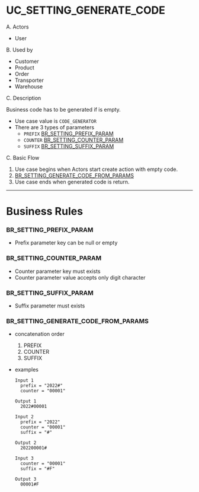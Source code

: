 # UC_SETTING_GENERATE_CODE

A. Actors

- User

B. Used by

- Customer
- Product
- Order
- Transporter
- Warehouse

C. Description

Business code has to be generated if is empty.

- Use case value is `CODE_GENERATOR`
- There are 3 types of parameters
  - `PREFIX` [BR_SETTING_PREFIX_PARAM](#brsettingprefixparam)
  - `COUNTER` [BR_SETTING_COUNTER_PARAM](#brsettingcounterparam)
  - `SUFFIX` [BR_SETTING_SUFFIX_PARAM](#brsettingsuffixparam)

C. Basic Flow

1. Use case begins when Actors start create action with empty code.
2. [BR_SETTING_GENERATE_CODE_FROM_PARAMS](#brsettinggeneratecodefromparams)
3. Use case ends when generated code is return.

---

# Business Rules

### BR_SETTING_PREFIX_PARAM

- Prefix parameter key can be null or empty

### BR_SETTING_COUNTER_PARAM

- Counter parameter key must exists
- Counter parameter value accepts only digit character

### BR_SETTING_SUFFIX_PARAM

- Suffix parameter must exists

### BR_SETTING_GENERATE_CODE_FROM_PARAMS

- concatenation order
  1. PREFIX
  2. COUNTER
  3. SUFFIX
- examples

  ```
  Input 1
    prefix = "2022#"
    counter = "00001"

  Output 1
    2022#00001

  Input 2
    prefix = "2022"
    counter = "00001"
    suffix = "#"

  Output 2
    202200001#

  Input 3
    counter = "00001"
    suffix = "#F"

  Output 3
    00001#F
  ```
